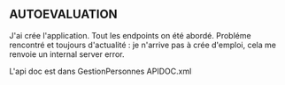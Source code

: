 ## AUTOEVALUATION

J'ai crée l'application.
Tout les endpoints on été abordé.
Probléme rencontré et toujours d'actualité :
je n'arrive pas à crée d'emploi, cela me renvoie un internal server error.

L'api doc est dans GestionPersonnes APIDOC.xml
